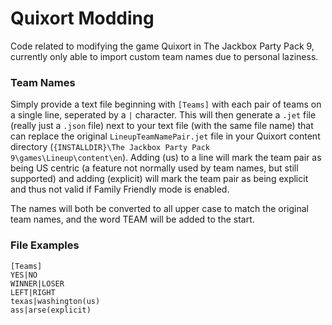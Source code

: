 # Quixort Modding
Code related to modifying the game Quixort in The Jackbox Party Pack 9, currently only able to import custom team names due to personal laziness.

### Team Names
Simply provide a text file beginning with `[Teams]` with each pair of teams on a single line, seperated by a `|` character. This will then generate a `.jet` file (really just a `.json` file) next to your text file (with the same file name) that can replace the original `LineupTeamNamePair.jet` file in your Quixort content directory (`{INSTALLDIR}\The Jackbox Party Pack 9\games\Lineup\content\en`). Adding (us) to a line will mark the team pair as being US centric (a feature not normally used by team names, but still supported) and adding (explicit) will mark the team pair as being explicit and thus not valid if Family Friendly mode is enabled.

The names will both be converted to all upper case to match the original team names, and the word TEAM will be added to the start.

### File Examples
```
[Teams]
YES|NO
WINNER|LOSER
LEFT|RIGHT
texas|washington(us)
ass|arse(explicit)
```